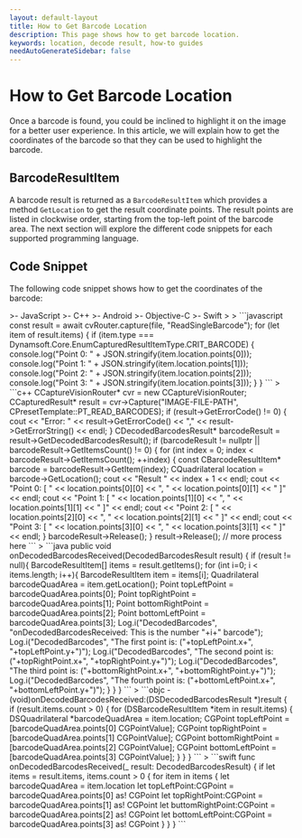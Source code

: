 ```yaml
---
layout: default-layout
title: How to Get Barcode Location
description: This page shows how to get barcode location.
keywords: location, decode result, how-to guides
needAutoGenerateSidebar: false
---
```


# How to Get Barcode Location

Once a barcode is found, you could be inclined to highlight it on the image for a better user experience. In this article, we will explain how to get the coordinates of the barcode so that they can be used to highlight the barcode.

## BarcodeResultItem

A barcode result is returned as a `BarcodeResultItem` which provides a method `GetLocation` to get the result coordinate points. The result points are listed in clockwise order, starting from the top-left point of the barcode area. The next section will explore the different code snippets for each supported programming language.

## Code Snippet

The following code snippet shows how to get the coordinates of the barcode:

<div class="sample-code-prefix template2"></div>
   >- JavaScript
   >- C++
   >- Android
   >- Objective-C
   >- Swift
   >
>
```javascript
const result = await cvRouter.capture(file, "ReadSingleBarcode");
for (let item of result.items) {
  if (item.type === Dynamsoft.Core.EnumCapturedResultItemType.CRIT_BARCODE) {
    console.log("Point 0: " + JSON.stringify(item.location.points[0]));
    console.log("Point 1: " + JSON.stringify(item.location.points[1]));
    console.log("Point 2: " + JSON.stringify(item.location.points[2]));
    console.log("Point 3: " + JSON.stringify(item.location.points[3]));  
  }
}
```
>
```c++
CCaptureVisionRouter* cvr = new CCaptureVisionRouter;
CCapturedResult* result = cvr->Capture("IMAGE-FILE-PATH", CPresetTemplate::PT_READ_BARCODES);
if (result->GetErrorCode() != 0) {
    cout << "Error: " << result->GetErrorCode() << "," << result->GetErrorString() << endl;
}
CDecodedBarcodesResult* barcodeResult = result->GetDecodedBarcodesResult();
if (barcodeResult != nullptr || barcodeResult->GetItemsCount() != 0)
{
    for (int index = 0; index < barcodeResult->GetItemsCount(); ++index)
    {
        const CBarcodeResultItem* barcode = barcodeResult->GetItem(index);
        CQuadrilateral location = barcode->GetLocation();
        cout << "Result " << index + 1 << endl;
        cout << "Point 0: [ " << location.points[0][0] << ", " << location.points[0][1] << " ]" << endl;
        cout << "Point 1: [ " << location.points[1][0] << ", " << location.points[1][1] << " ]" << endl;
        cout << "Point 2: [ " << location.points[2][0] << ", " << location.points[2][1] << " ]" << endl;
        cout << "Point 3: [ " << location.points[3][0] << ", " << location.points[3][1] << " ]" << endl;
    }
    barcodeResult->Release();
}
result->Release();
// more process here
```
>
```java
public void onDecodedBarcodesReceived(DecodedBarcodesResult result) {
    if (result != null){
        BarcodeResultItem[] items = result.getItems();
        for (int i=0; i < items.length; i++){
            BarcodeResultItem item = items[i];
            Quadrilateral barcodeQuadArea = item.getLocation();
            Point topLeftPoint = barcodeQuadArea.points[0];
            Point topRightPoint = barcodeQuadArea.points[1];
            Point bottomRightPoint = barcodeQuadArea.points[2];
            Point bottomLeftPoint = barcodeQuadArea.points[3];
            Log.i("DecodedBarcodes", "onDecodedBarcodesReceived: This is the number "+i+" barcode");
            Log.i("DecodedBarcodes", "The first point is: ("+topLeftPoint.x+", "+topLeftPoint.y+")");
            Log.i("DecodedBarcodes", "The second point is: ("+topRightPoint.x+", "+topRightPoint.y+")");
            Log.i("DecodedBarcodes", "The third point is: ("+bottomRightPoint.x+", "+bottomRightPoint.y+")");
            Log.i("DecodedBarcodes", "The fourth point is: ("+bottomLeftPoint.x+", "+bottomLeftPoint.y+")");
        }
    }
}
```
>
```objc
- (void)onDecodedBarcodesReceived:(DSDecodedBarcodesResult *)result {
    if (result.items.count > 0) {
        for (DSBarcodeResultItem *item in result.items) {
            DSQuadrilateral *barcodeQuadArea = item.location;
            CGPoint topLeftPoint = [barcodeQuadArea.points[0] CGPointValue];
            CGPoint topRightPoint = [barcodeQuadArea.points[1] CGPointValue];
            CGPoint bottomRightPoint = [barcodeQuadArea.points[2] CGPointValue];
            CGPoint bottomLeftPoint = [barcodeQuadArea.points[3] CGPointValue];
        }
    }
}
```
>
```swift
func onDecodedBarcodesReceived(_ result: DecodedBarcodesResult) {
    if let items = result.items, items.count > 0 {
        for item in items {
            let barcodeQuadArea = item.location
            let topLeftPoint:CGPoint = barcodeQuadArea.points[0] as! CGPoint
            let topRightPoint:CGPoint = barcodeQuadArea.points[1] as! CGPoint
            let buttomRightPoint:CGPoint = barcodeQuadArea.points[2] as! CGPoint
            let bottomLeftPoint:CGPoint = barcodeQuadArea.points[3] as! CGPoint
        }
    }
}
```
